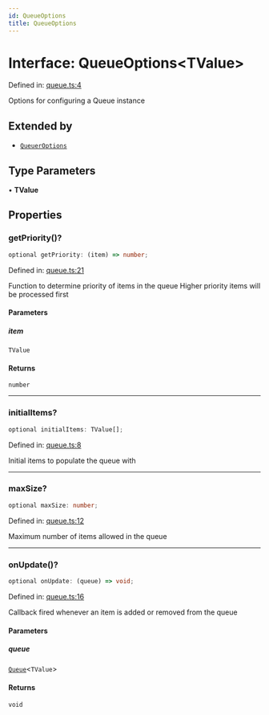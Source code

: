 ```yaml
---
id: QueueOptions
title: QueueOptions
---
```


<!-- DO NOT EDIT: this page is autogenerated from the type comments -->

# Interface: QueueOptions\<TValue\>

Defined in: [queue.ts:4](https://github.com/TanStack/pacer/blob/main/packages/pacer/src/queue.ts#L4)

Options for configuring a Queue instance

## Extended by

- [`QueuerOptions`](queueroptions.md)

## Type Parameters

• **TValue**

## Properties

### getPriority()?

```ts
optional getPriority: (item) => number;
```

Defined in: [queue.ts:21](https://github.com/TanStack/pacer/blob/main/packages/pacer/src/queue.ts#L21)

Function to determine priority of items in the queue
Higher priority items will be processed first

#### Parameters

##### item

`TValue`

#### Returns

`number`

***

### initialItems?

```ts
optional initialItems: TValue[];
```

Defined in: [queue.ts:8](https://github.com/TanStack/pacer/blob/main/packages/pacer/src/queue.ts#L8)

Initial items to populate the queue with

***

### maxSize?

```ts
optional maxSize: number;
```

Defined in: [queue.ts:12](https://github.com/TanStack/pacer/blob/main/packages/pacer/src/queue.ts#L12)

Maximum number of items allowed in the queue

***

### onUpdate()?

```ts
optional onUpdate: (queue) => void;
```

Defined in: [queue.ts:16](https://github.com/TanStack/pacer/blob/main/packages/pacer/src/queue.ts#L16)

Callback fired whenever an item is added or removed from the queue

#### Parameters

##### queue

[`Queue`](../classes/queue.md)\<`TValue`\>

#### Returns

`void`
